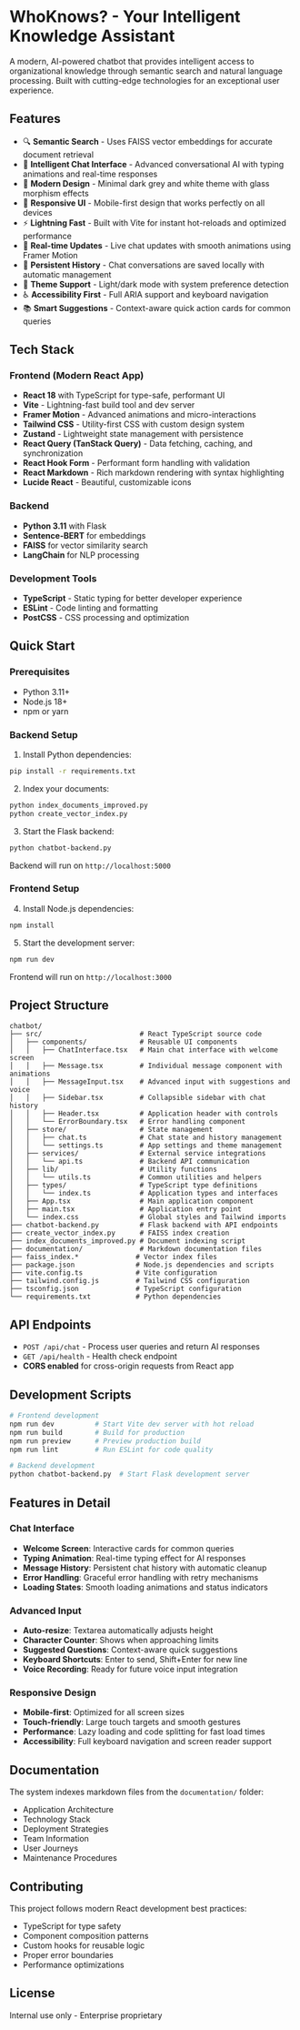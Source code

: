 # WhoKnows? - Your Intelligent Knowledge Assistant

A modern, AI-powered chatbot that provides intelligent access to organizational knowledge through semantic search and natural language processing. Built with cutting-edge technologies for an exceptional user experience.

## Features

- 🔍 **Semantic Search** - Uses FAISS vector embeddings for accurate document retrieval
- 💬 **Intelligent Chat Interface** - Advanced conversational AI with typing animations and real-time responses
- 🎨 **Modern Design** - Minimal dark grey and white theme with glass morphism effects
- 📱 **Responsive UI** - Mobile-first design that works perfectly on all devices
- ⚡ **Lightning Fast** - Built with Vite for instant hot-reloads and optimized performance
- 🔄 **Real-time Updates** - Live chat updates with smooth animations using Framer Motion
- 💾 **Persistent History** - Chat conversations are saved locally with automatic management
- 🌙 **Theme Support** - Light/dark mode with system preference detection
- ♿ **Accessibility First** - Full ARIA support and keyboard navigation
- 📚 **Smart Suggestions** - Context-aware quick action cards for common queries

## Tech Stack

### Frontend (Modern React App)
- **React 18** with TypeScript for type-safe, performant UI
- **Vite** - Lightning-fast build tool and dev server
- **Framer Motion** - Advanced animations and micro-interactions
- **Tailwind CSS** - Utility-first CSS with custom design system
- **Zustand** - Lightweight state management with persistence
- **React Query (TanStack Query)** - Data fetching, caching, and synchronization
- **React Hook Form** - Performant form handling with validation
- **React Markdown** - Rich markdown rendering with syntax highlighting
- **Lucide React** - Beautiful, customizable icons

### Backend
- **Python 3.11** with Flask
- **Sentence-BERT** for embeddings
- **FAISS** for vector similarity search
- **LangChain** for NLP processing

### Development Tools
- **TypeScript** - Static typing for better developer experience
- **ESLint** - Code linting and formatting
- **PostCSS** - CSS processing and optimization

## Quick Start

### Prerequisites
- Python 3.11+
- Node.js 18+
- npm or yarn

### Backend Setup

1. Install Python dependencies:
```bash
pip install -r requirements.txt
```

2. Index your documents:
```bash
python index_documents_improved.py
python create_vector_index.py
```

3. Start the Flask backend:
```bash
python chatbot-backend.py
```
Backend will run on `http://localhost:5000`

### Frontend Setup

4. Install Node.js dependencies:
```bash
npm install
```

5. Start the development server:
```bash
npm run dev
```
Frontend will run on `http://localhost:3000`

## Project Structure

```
chatbot/
├── src/                        # React TypeScript source code
│   ├── components/             # Reusable UI components
│   │   ├── ChatInterface.tsx   # Main chat interface with welcome screen
│   │   ├── Message.tsx         # Individual message component with animations
│   │   ├── MessageInput.tsx    # Advanced input with suggestions and voice
│   │   ├── Sidebar.tsx         # Collapsible sidebar with chat history
│   │   ├── Header.tsx          # Application header with controls
│   │   └── ErrorBoundary.tsx   # Error handling component
│   ├── store/                  # State management
│   │   ├── chat.ts             # Chat state and history management
│   │   └── settings.ts         # App settings and theme management
│   ├── services/               # External service integrations
│   │   └── api.ts              # Backend API communication
│   ├── lib/                    # Utility functions
│   │   └── utils.ts            # Common utilities and helpers
│   ├── types/                  # TypeScript type definitions
│   │   └── index.ts            # Application types and interfaces
│   ├── App.tsx                 # Main application component
│   ├── main.tsx                # Application entry point
│   └── index.css               # Global styles and Tailwind imports
├── chatbot-backend.py          # Flask backend with API endpoints
├── create_vector_index.py      # FAISS index creation
├── index_documents_improved.py # Document indexing script
├── documentation/              # Markdown documentation files
├── faiss_index.*              # Vector index files
├── package.json               # Node.js dependencies and scripts
├── vite.config.ts             # Vite configuration
├── tailwind.config.js         # Tailwind CSS configuration
├── tsconfig.json              # TypeScript configuration
└── requirements.txt           # Python dependencies
```

## API Endpoints

- `POST /api/chat` - Process user queries and return AI responses
- `GET /api/health` - Health check endpoint
- **CORS enabled** for cross-origin requests from React app

## Development Scripts

```bash
# Frontend development
npm run dev          # Start Vite dev server with hot reload
npm run build        # Build for production
npm run preview      # Preview production build
npm run lint         # Run ESLint for code quality

# Backend development
python chatbot-backend.py  # Start Flask development server
```

## Features in Detail

### Chat Interface
- **Welcome Screen**: Interactive cards for common queries
- **Typing Animation**: Real-time typing effect for AI responses
- **Message History**: Persistent chat history with automatic cleanup
- **Error Handling**: Graceful error handling with retry mechanisms
- **Loading States**: Smooth loading animations and status indicators

### Advanced Input
- **Auto-resize**: Textarea automatically adjusts height
- **Character Counter**: Shows when approaching limits
- **Suggested Questions**: Context-aware quick suggestions
- **Keyboard Shortcuts**: Enter to send, Shift+Enter for new line
- **Voice Recording**: Ready for future voice input integration

### Responsive Design
- **Mobile-first**: Optimized for all screen sizes
- **Touch-friendly**: Large touch targets and smooth gestures
- **Performance**: Lazy loading and code splitting for fast load times
- **Accessibility**: Full keyboard navigation and screen reader support

## Documentation

The system indexes markdown files from the `documentation/` folder:
- Application Architecture
- Technology Stack  
- Deployment Strategies
- Team Information
- User Journeys
- Maintenance Procedures

## Contributing

This project follows modern React development best practices:
- TypeScript for type safety
- Component composition patterns
- Custom hooks for reusable logic
- Proper error boundaries
- Performance optimizations

## License

Internal use only - Enterprise proprietary